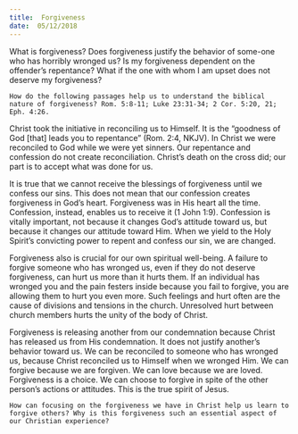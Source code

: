 ```yaml
---
title:  Forgiveness
date:  05/12/2018
---
```


What is forgiveness? Does forgiveness justify the behavior of some-one who has horribly wronged us? Is my forgiveness dependent on the offender’s repentance? What if the one with whom I am upset does not deserve my forgiveness?

`How do the following passages help us to understand the biblical nature of forgiveness? Rom. 5:8-11; Luke 23:31-34; 2 Cor. 5:20, 21; Eph. 4:26.`

Christ took the initiative in reconciling us to Himself. It is the “goodness of God [that] leads you to repentance” (Rom. 2:4, NKJV). In Christ we were reconciled to God while we were yet sinners. Our repentance and confession do not create reconciliation. Christ’s death on the cross did; our part is to accept what was done for us.

It is true that we cannot receive the blessings of forgiveness until we confess our sins. This does not mean that our confession creates forgiveness in God’s heart. Forgiveness was in His heart all the time. Confession, instead, enables us to receive it (1 John 1:9). Confession is vitally important, not because it changes God’s attitude toward us, but because it changes our attitude toward Him. When we yield to the Holy Spirit’s convicting power to repent and confess our sin, we are changed.

Forgiveness also is crucial for our own spiritual well-being. A failure to forgive someone who has wronged us, even if they do not deserve forgiveness, can hurt us more than it hurts them. If an individual has wronged you and the pain festers inside because you fail to forgive, you are allowing them to hurt you even more. Such feelings and hurt often are the cause of divisions and tensions in the church. Unresolved hurt between church members hurts the unity of the body of Christ.

Forgiveness is releasing another from our condemnation because Christ has released us from His condemnation. It does not justify another’s behavior toward us. We can be reconciled to someone who has wronged us, because Christ reconciled us to Himself when we wronged Him. We can forgive because we are forgiven. We can love because we are loved. Forgiveness is a choice. We can choose to forgive in spite of the other person’s actions or attitudes. This is the true spirit of Jesus.

`How can focusing on the forgiveness we have in Christ help us learn to forgive others? Why is this forgiveness such an essential aspect of our Christian experience?`